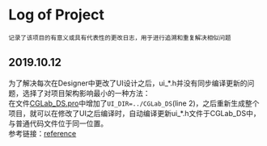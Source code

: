 # Log of Project
`记录了该项目的有意义或具有代表性的更改日志，用于进行追溯和重复解决相似问题` </br>

## 2019.10.12
为了解决每次在Designer中更改了UI设计之后，ui_\*.h并没有同步编译更新的问题，选择了对项目架构影响最小的一种方法： </br>
在文件[CGLab_DS.pro](./CGLab_DS/CGLab_DS.pro)中增加了`UI_DIR=../CGLab_DS`(line 2)，之后重新生成整个项目，就可以在修改了UI之后编译时，自动编译更新ui_\*.h文件于CGLab_DS中，与普通代码文件位于同一位置。 </br>
参考链接：[reference](https://www.itread01.com/content/1549550889.html)